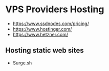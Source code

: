 # VPS Providers Hosting

- https://www.ssdnodes.com/pricing/
- https://www.hostinger.com/
- https://www.hetzner.com/

## Hosting static web sites

- Surge.sh
